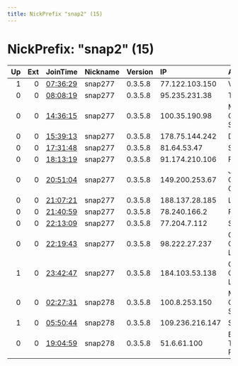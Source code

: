 ```yaml
---
title: NickPrefix "snap2" (15)
---
```


# NickPrefix: "snap2" (15)

|   Up |   Ext | JoinTime                                                                                            | Nickname   | Version   | IP              | AS                                      | CC   |   ORp |   Dirp | OS    | Contact   |   eFamMembers |
|-----:|------:|:----------------------------------------------------------------------------------------------------|:-----------|:----------|:----------------|:----------------------------------------|:-----|------:|-------:|:------|:----------|--------------:|
|    1 |     0 | [07:36:29](https://metrics.torproject.org/rs.html#details/288F71F20D9A8003D391B09B5F058BEF074BA35B) | snap277    | 0.3.5.8   | 77.122.103.150  | Volia                                   | ua   | 41345 |      0 | Linux | None      |             1 |
|    0 |     0 | [08:08:19](https://metrics.torproject.org/rs.html#details/288BC46DCB8992C166DBE51594CBAFD87DF5B4FD) | snap277    | 0.3.5.8   | 95.235.231.38   | Telecom Italia                          | it   | 42093 |      0 | Linux | None      |             1 |
|    0 |     0 | [14:36:15](https://metrics.torproject.org/rs.html#details/824B00829E53101A879BFDB6D79C4EAD4B6D3FE6) | snap277    | 0.3.5.8   | 100.35.190.98   | MCI Communications Services, Inc. d/b/a | us   | 34403 |      0 | Linux | None      |             1 |
|    0 |     0 | [15:39:13](https://metrics.torproject.org/rs.html#details/193196D44CF9DA662116A5042DDF64548FC42DDA) | snap277    | 0.3.5.8   | 178.75.144.242  | DNA Oyj                                 | fi   | 40869 |      0 | Linux | None      |             1 |
|    0 |     0 | [17:31:48](https://metrics.torproject.org/rs.html#details/B07A1826162D3EF0A95379B52CA189CD8649A2F7) | snap277    | 0.3.5.8   | 81.64.53.47     | SFR SA                                  | fr   | 44863 |      0 | Linux | None      |             1 |
|    0 |     0 | [18:13:19](https://metrics.torproject.org/rs.html#details/A73E46817B3FF9B45B6A2433C8F41ADA8D1FCC48) | snap277    | 0.3.5.8   | 91.174.210.106  | Free SAS                                | fr   | 36325 |      0 | Linux | None      |             1 |
|    0 |     0 | [20:51:04](https://metrics.torproject.org/rs.html#details/80673F4BE0B25BBB434D07A6726098498969204A) | snap277    | 0.3.5.8   | 149.200.253.67  | Jordan Data Communications Company LLC  | jo   | 44221 |      0 | Linux | None      |             1 |
|    0 |     0 | [21:07:21](https://metrics.torproject.org/rs.html#details/42890E309A6A4A11DA72F4DF3317C9A7F190EF0E) | snap277    | 0.3.5.8   | 188.137.28.185  | Leon Sp. z o.o.                         | pl   | 35755 |      0 | Linux | None      |             1 |
|    0 |     0 | [21:40:59](https://metrics.torproject.org/rs.html#details/6600BB9E32CA4DE54ED7B8D3F779CE3C2828891D) | snap277    | 0.3.5.8   | 78.240.166.2    | Free SAS                                | fr   | 38351 |      0 | Linux | None      |             1 |
|    0 |     0 | [22:13:09](https://metrics.torproject.org/rs.html#details/289820267CCF41EFADC981F6DACD8A87924A48D6) | snap277    | 0.3.5.8   | 77.204.7.112    | SFR SA                                  | fr   | 43661 |      0 | Linux | None      |             1 |
|    0 |     0 | [22:19:43](https://metrics.torproject.org/rs.html#details/ED506ECCE2FF5CA37C6BC71411E208F876B29FAE) | snap277    | 0.3.5.8   | 98.222.27.237   | Comcast Cable Communications, LLC       | us   | 43061 |      0 | Linux | None      |             1 |
|    1 |     0 | [23:42:47](https://metrics.torproject.org/rs.html#details/C3A68C8137183BC0ED4869C4AEF1AD6ECB75988C) | snap277    | 0.3.5.8   | 184.103.53.138  | CenturyLink Communications, LLC         | us   | 40443 |      0 | Linux | None      |             1 |
|    0 |     0 | [02:27:31](https://metrics.torproject.org/rs.html#details/CF49E55A1FEFCDF5B2B510588BF006F582CCE8AB) | snap278    | 0.3.5.8   | 100.8.253.150   | MCI Communications Services, Inc. d/b/a | us   | 35517 |      0 | Linux | None      |             1 |
|    1 |     0 | [05:50:44](https://metrics.torproject.org/rs.html#details/FC049F34902E2CC66BEB4A03A783F0F8917E9798) | snap278    | 0.3.5.8   | 109.236.216.147 | Svyaz-Energo Ltd.                       | ru   | 46137 |      0 | Linux | None      |             1 |
|    0 |     0 | [19:04:59](https://metrics.torproject.org/rs.html#details/53F0E3182EB3B92EACFC95017CB5048AE3DBB4EC) | snap278    | 0.3.5.8   | 51.6.61.100     | British Telecommunications PLC          | gb   | 36383 |      0 | Linux | None      |             1 |
